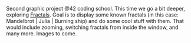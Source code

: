 Second graphic project @42 coding school. This time we go a bit deeper, exploring [Fractals](https://en.wikipedia.org/wiki/Fractal).
Goal is to display some known fractals (in this case: Mandelbrot | Julia | Burning ship) and do some cool stuff with them.
That would include zooming, switching fractals from inside the window, and many more. Images to come.



